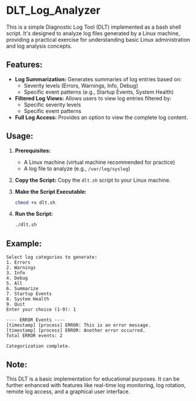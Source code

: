 # DLT_Log_Analyzer

This is a simple Diagnostic Log Tool (DLT) implemented as a bash shell script. It's designed to analyze log files generated by a Linux machine, providing a practical exercise for understanding basic Linux administration and log analysis concepts.

## Features:

- **Log Summarization:** Generates summaries of log entries based on:
    - Severity levels (Errors, Warnings, Info, Debug)
    - Specific event patterns (e.g., Startup Events, System Health)
- **Filtered Log Views:** Allows users to view log entries filtered by:
    - Specific severity levels
    - Specific event patterns
- **Full Log Access:** Provides an option to view the complete log content.

## Usage:

1. **Prerequisites:**
   - A Linux machine (virtual machine recommended for practice)
   - A log file to analyze (e.g., `/var/log/syslog`)

2. **Copy the Script:**
   Copy the `dlt.sh` script to your Linux machine.

3. **Make the Script Executable:**
   ```bash
   chmod +x dlt.sh

4. **Run the Script:**
   ```bash
   ./dlt.sh

## Example:
    Select log categories to generate:
    1. Errors
    2. Warnings
    3. Info
    4. Debug
    5. All
    6. Summarize
    7. Startup Events
    8. System Health
    9. Quit
    Enter your choice (1-9): 1

    ---- ERROR Events ----
    [timestamp] [process] ERROR: This is an error message.
    [timestamp] [process] ERROR: Another error occurred.
    Total ERROR events: 2

    Categorization complete.


## Note:
This DLT is a basic implementation for educational purposes. It can be further enhanced with features like real-time log monitoring, log rotation, remote log access, and a graphical user interface.

